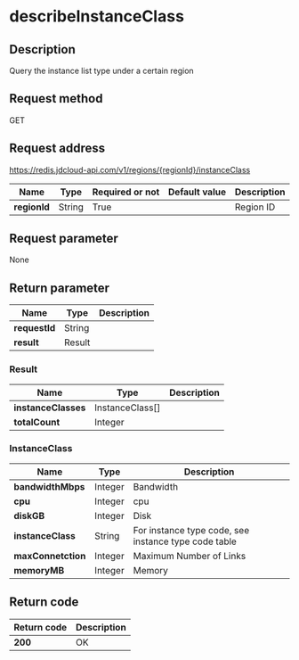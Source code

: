 # describeInstanceClass


## Description
Query the instance list type under a certain region

## Request method
GET

## Request address
https://redis.jdcloud-api.com/v1/regions/{regionId}/instanceClass

|Name|Type|Required or not|Default value|Description|
|---|---|---|---|---|
|**regionId**|String|True||Region ID|

## Request parameter
None


## Return parameter
|Name|Type|Description|
|---|---|---|
|**requestId**|String||
|**result**|Result||


### Result
|Name|Type|Description|
|---|---|---|
|**instanceClasses**|InstanceClass[]||
|**totalCount**|Integer||
### InstanceClass
|Name|Type|Description|
|---|---|---|
|**bandwidthMbps**|Integer|Bandwidth|
|**cpu**|Integer|cpu|
|**diskGB**|Integer|Disk|
|**instanceClass**|String|For instance type code, see instance type code table|
|**maxConnetction**|Integer|Maximum Number of Links|
|**memoryMB**|Integer|Memory|

## Return code
|Return code|Description|
|---|---|
|**200**|OK|
